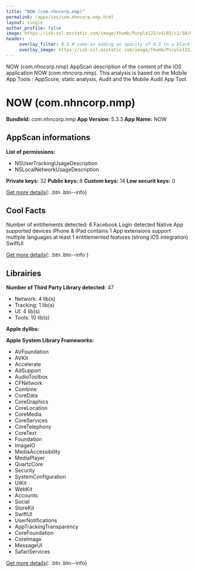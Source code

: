 ```yaml
---
title: "NOW (com.nhncorp.nmp)"
permalink: /apps/ios/com.nhncorp.nmp.html
layout: single
author_profile: false
image: https://is5-ssl.mzstatic.com/image/thumb/Purple122/v4/03/c2/50/03c250d4-79ba-8fcf-957d-55b433b574a6/AppIcon-0-1x_U007emarketing-0-7-0-85-220.png/512x512bb.jpg
header: 
     overlay_filter: 0.5 # same as adding an opacity of 0.5 to a black background
     overlay_image: https://is5-ssl.mzstatic.com/image/thumb/Purple122/v4/03/c2/50/03c250d4-79ba-8fcf-957d-55b433b574a6/AppIcon-0-1x_U007emarketing-0-7-0-85-220.png/512x512bb.jpg
---
```

NOW (com.nhncorp.nmp) AppScan description of the content of the iOS application NOW (com.nhncorp.nmp). This analysis is based on the Mobile App Tools : AppScore, static analysis, Audit and the Mobile Audit App Tool.

# NOW (com.nhncorp.nmp)

**BundleId:** com.nhncorp.nmp
**App Version:** 5.3.3
**App Name:** NOW


## AppScan informations 

**List of permissions:** 
- NSUserTrackingUsageDescription
- NSLocalNetworkUsageDescription
  
  
**Private keys:** 32
**Public keys:** 8
**Custom keys:** 14
**Low securit keys:** 0
  
[Get more details](/pricing.html){: .btn .btn--info}

## Cool Facts

Number of entitlements detected: 6
Facebook Login detected
Native App
supported devices iPhone & iPad
contains 1 App extensions
support multiple languages
at least 1 entitlemented features (strong iOS integration)
SwiftUI
  
[Get more details](/pricing.html){: .btn .btn--info }

## Librairies 
**Number of Third Party Library detected:** 47
- Network: 4 lib(s)
- Tracking: 1 lib(s)
- UI: 4 lib(s)
- Tools: 10 lib(s)


**Apple dylibs:**


**Apple System Library Frameworks:**
- AVFoundation
- AVKit
- Accelerate
- AdSupport
- AudioToolbox
- CFNetwork
- Combine
- CoreData
- CoreGraphics
- CoreLocation
- CoreMedia
- CoreServices
- CoreTelephony
- CoreText
- Foundation
- ImageIO
- MediaAccessibility
- MediaPlayer
- QuartzCore
- Security
- SystemConfiguration
- UIKit
- WebKit
- Accounts
- Social
- StoreKit
- SwiftUI
- UserNotifications
- AppTrackingTransparency
- CoreFoundation
- CoreImage
- MessageUI
- SafariServices


  
[Get more details](/pricing.html){: .btn .btn--info}

